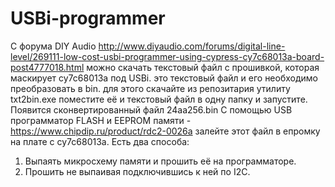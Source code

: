 # USBi-programmer
С форума DIY Audio http://www.diyaudio.com/forums/digital-line-level/269111-low-cost-usbi-programmer-using-cypress-cy7c68013a-board-post4777018.html можно скачать текстовый файл с прошивкой, которая маскирует cy7c68013a под USBi.
это текстовый файл и его необходимо преобразовать в bin.
для этого скачайте из репозитария утилиту txt2bin.exe поместите её и текстовый файл в одну папку и запустите. Появится сконвертированный файл  24aa256.bin
С помощью USB программатор FLASH и EEPROM памяти - https://www.chipdip.ru/product/rdc2-0026a залейте этот файл в епромку на плате с cy7c68013a.
Есть два способа:
1.	Выпаять микросхему памяти и прошить её на программаторе. 
2.	Прошить не выпаивая подключившись к ней по I2C.
